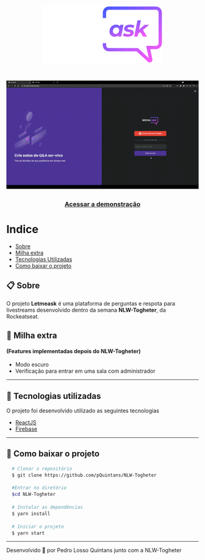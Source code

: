 <h1 align='center'>
  <img src='./src/assets/logo-github.svg'>
</h1>

<h1>
  <img src='./src/assets/demostration-github.gif'>
</h1>

<h3 align='center'>
  <a href="https://letmeask-dcc82.web.app/">Acessar a demonstração</a>
</h3>

# Indice
- [Sobre](#-sobre)
- [Milha extra](#-milha-extra)
- [Tecnologias Utilizadas](#-tecnologias-utilizadas)
- [Como baixar o projeto](#-como-baixar-o-projeto)

## 📋 Sobre

O projeto **Letmeask** é uma plataforma de perguntas e respota para livestreams desenvolvido dentro da semana **NLW-Togheter**, da Rockeatseat.

## 💨 Milha extra
#### (Features implementadas depois do NLW-Togheter)

- Modo escuro
- Verificação para entrar em uma sala com administrador

---

## 🚀 Tecnologias utilizadas

O projeto foi desenvolvido utilizado as seguintes tecnologias

- [ReactJS](https://reactjs.org)
- [Firebase](https://firebase.google.com)

---

## 📁 Como baixar o projeto

```bash
  # Clonar o repositório 
  $ git clone https://github.com/pQuintans/NLW-Togheter

  #Entrar no diretório
  $cd NLW-Togheter

  # Instalar as dependências
  $ yarn install

  # Iniciar o projeto
  $ yarn start

```
---
Desenvolvido 🖤 por Pedro Losso Quintans junto com a NLW-Togheter